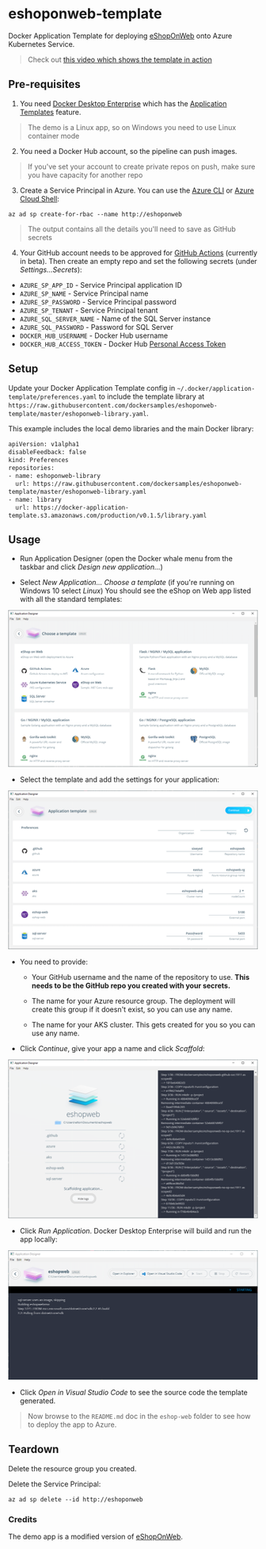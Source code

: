 # eshoponweb-template

Docker Application Template for deploying [eShopOnWeb](TODO) onto Azure Kubernetes Service.

> Check out [this video which shows the template in action](https://www.youtube.com/watch?v=N4hKrl2NYSo&feature=youtu.be)

## Pre-requisites

1. You need [Docker Desktop Enterprise](https://hub.docker.com/editions/community/docker-desktop-ent) which has the [Application Templates](https://blog.docker.com/2019/07/application-templates-docker-desktop-enterprise/) feature.

> The demo is a Linux app, so on Windows you need to use Linux container mode

2. You need a Docker Hub account, so the pipeline can push images.

> If you've set your account to create private repos on push, make sure you have capacity for another repo

3. Create a Service Principal in Azure. You can use the [Azure CLI](https://github.com/Azure/azure-cli) or [Azure Cloud Shell](https://shell.azure.com):

```
az ad sp create-for-rbac --name http://eshoponweb
```

> The output contains all the details you'll need to save as GitHub secrets

4. Your GitHub account needs to be approved for [GitHub Actions](https://help.github.com/en/articles/about-github-actions) (currently in beta). Then create an empty repo and set the following secrets (under _Settings...Secrets_):

- `AZURE_SP_APP_ID` - Service Principal application ID
- `AZURE_SP_NAME` - Service Principal name
- `AZURE_SP_PASSWORD` - Service Principal password
- `AZURE_SP_TENANT` - Service Principal tenant
- `AZURE_SQL_SERVER_NAME` - Name of the SQL Server instance
- `AZURE_SQL_PASSWORD` - Password for SQL Server
- `DOCKER_HUB_USERNAME` - Docker Hub username
- `DOCKER_HUB_ACCESS_TOKEN` - Docker Hub [Personal Access Token](https://www.docker.com/blog/docker-hub-new-personal-access-tokens/)

## Setup

Update your Docker Application Template config in `~/.docker/application-template/preferences.yaml` to include the template library at `https://raw.githubusercontent.com/dockersamples/eshoponweb-template/master/eshoponweb-library.yaml`.

This example includes the local demo libraries and the main Docker library:

```
apiVersion: v1alpha1
disableFeedback: false
kind: Preferences
repositories:
- name: eshoponweb-library
  url: https://raw.githubusercontent.com/dockersamples/eshoponweb-template/master/eshoponweb-library.yaml
- name: library
  url: https://docker-application-template.s3.amazonaws.com/production/v0.1.5/library.yaml
```

## Usage

- Run Application Designer (open the Docker whale menu from the taskbar and click _Design new application..._)

- Select _New Application..._ _Choose a template_ (if you're running on Windows 10 select _Linux_) You should see the eShop on Web app listed with all the standard templates:

![](img/docs/select-template.png)

- Select the template and add the settings for your application:

![](img/docs/app-parameters.png)

- You need to provide:

    * Your GitHub username and the name of the repository to use. **This needs to be the GitHub repo you created with your secrets.**

    * The name for your Azure resource group. The deployment will create this group if it doesn't exist, so you can use any name.

    * The name for your AKS cluster. This gets created for you so you can use any name.

- Click _Continue_, give your app a name and click _Scaffold_:

![](img/docs/app-scaffold.png)

- Click _Run Application_. Docker Desktop Enterprise will build and run the app locally:

![](img/docs/app-run.png)

- Click _Open in Visual Studio Code_ to see the source code the template generated.

> Now browse to the `README.md` doc in the `eshop-web` folder to see how to deploy the app to Azure.

## Teardown

Delete the resource group you created.

Delete the Service Principal:

```
az ad sp delete --id http://eshoponweb
```

### Credits

The demo app is a modified version of [eShopOnWeb](https://github.com/dotnet-architecture/eShopOnWeb).
